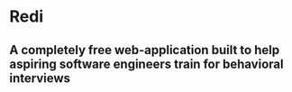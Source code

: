 # Redi
## A completely free web-application built to help aspiring software engineers train for behavioral interviews
